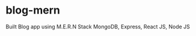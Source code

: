 # blog-mern
Built Blog app using M.E.R.N Stack MongoDB, Express, React JS, Node JS

<!-- - learning resource => (0:00/4:17) 33 - Menkoneksi kan server MongoDB ke server Node JS 
https://www.youtube.com/watch?v=TGl_--EfBNE&list=PLU4DS8KR-LJ0-MT2QfV-fvJiNorsoFs74&index=34 -->
